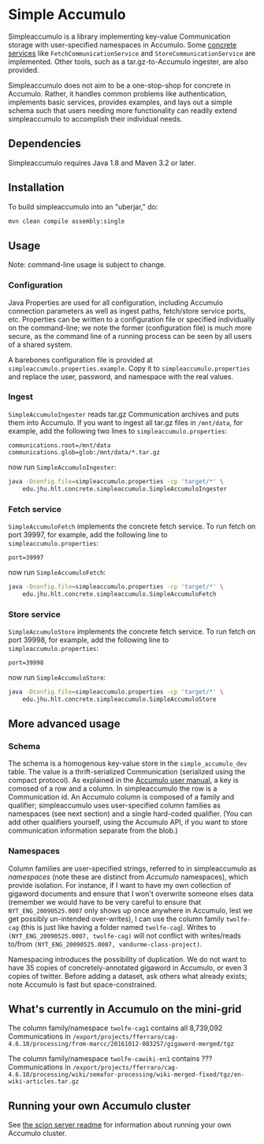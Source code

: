 # Simple Accumulo

Simpleaccumulo is a library implementing key-value Communication
storage with user-specified namespaces in Accumulo.
Some [concrete services](https://gitlab.hltcoe.jhu.edu/concrete/concrete-services)
like `FetchCommunicationService` and `StoreCommunicationService` are
implemented.  Other tools, such as a tar.gz-to-Accumulo ingester,
are also provided.

Simpleaccumulo does not aim to be a one-stop-shop for concrete in
Accumulo.  Rather, it handles common problems like authentication,
implements basic services, provides examples, and lays out a simple
schema such that users needing more functionality can readily extend
simpleaccumulo to accomplish their individual needs.

## Dependencies

Simpleaccumulo requires Java 1.8 and Maven 3.2 or later.

## Installation

To build simpleaccumulo into an "uberjar," do:

```bash
mvn clean compile assembly:single
```

## Usage

Note: command-line usage is subject to change.

### Configuration

Java Properties are used for all configuration, including Accumulo
connection parameters as well as ingest paths, fetch/store service
ports, etc.  Properties can be written to a configuration file or
specified individually on the command-line; we
note the former (configuration file) is much more
secure, as the command line of a running process can be seen by all
users of a shared system.

A barebones configuration file is provided at
`simpleaccumulo.properties.example`.  Copy it to
`simpleaccumulo.properties` and replace the user, password, and
namespace with the real values.

### Ingest

`SimpleAccumuloIngester` reads tar.gz Communication archives and
puts them into Accumulo.  If you want to ingest all tar.gz files in
`/mnt/data`, for example, add the following two lines to
`simpleaccumulo.properties`:

```
communications.root=/mnt/data
communications.glob=glob:/mnt/data/*.tar.gz
```

now run `SimpleAccumuloIngester`:

```bash
java -Dconfig.file=simpleaccumulo.properties -cp 'target/*' \
    edu.jhu.hlt.concrete.simpleaccumulo.SimpleAccumuloIngester
```

### Fetch service

`SimpleAccumuloFetch` implements the concrete fetch service.
To run fetch on port 39997, for example, add the following line to
`simpleaccumulo.properties`:

```
port=39997
```

now run `SimpleAccumuloFetch`:

```bash
java -Dconfig.file=simpleaccumulo.properties -cp 'target/*' \
    edu.jhu.hlt.concrete.simpleaccumulo.SimpleAccumuloFetch
```

### Store service

`SimpleAccumuloStore` implements the concrete fetch service.
To run fetch on port 39998, for example, add the following line to
`simpleaccumulo.properties`:

```
port=39998
```

now run `SimpleAccumuloStore`:

```bash
java -Dconfig.file=simpleaccumulo.properties -cp 'target/*' \
    edu.jhu.hlt.concrete.simpleaccumulo.SimpleAccumuloStore
```

## More advanced usage

### Schema

The schema is a homogenous key-value store in the `simple_accumulo_dev`
table.  The value is a thrift-serialized Communication
(serialized using the compact protocol).
As explained in the [Accumulo user manual](https://accumulo.apache.org/1.8/accumulo_user_manual.html#_data_model),
a key is comosed of a row and a column.  In simpleaccumulo the row
is a Communication id.  An Accumulo column is composed of a family and
qualifier; simpleaccumulo uses user-specified column families as
namespaces (see next section) and a single hard-coded qualifier.
(You can add other qualifiers yourself,
using the Accumulo API, if you want to store communication information
separate from the blob.)

### Namespaces

Column families are user-specified strings, referred to in
simpleaccumulo as *namespaces* (note these are distinct from *Accumulo*
namespaces), which provide isolation.
For instance, if I want to have my own collection of gigaword documents
and ensure that I won't overwrite someone elses data (remember we would have
to be very careful to ensure that `NYT_ENG_20090525.0007` only shows up once
anywhere in Accumulo, lest we get possibly un-intended over-writes),
I can use the column family `twolfe-cag`
(this is just like having a folder named `twolfe-cag`).
Writes to `(NYT_ENG_20090525.0007, twolfe-cag)` will not conflict with
writes/reads to/from `(NYT_ENG_20090525.0007, vandurme-class-project)`.

Namespacing introduces the possibility of duplication.
We do not want to have 35 copies of concretely-annotated gigaword in
Accumulo, or even 3 copies of twitter.
Before adding a dataset, ask others what already exists; note Accumulo
is fast but space-constrained.

## What's currently in Accumulo on the mini-grid

The column family/namespace `twolfe-cag1` contains all 8,739,092 Communications in
`/export/projects/fferraro/cag-4.6.10/processing/from-marcc/20161012-083257/gigaword-merged/tgz`

The column family/namespace `twolfe-cawiki-en1` contains ??? Communications in
`/export/projects/fferraro/cag-4.6.10/processing/wiki/semafor-processing/wiki-merged-fixed/tgz/en-wiki-articles.tar.gz`

## Running your own Accumulo cluster

See
[the scion server readme](https://gitlab.hltcoe.jhu.edu/concrete/scion/blob/master/server/README.md)
for information about running your own Accumulo cluster.
